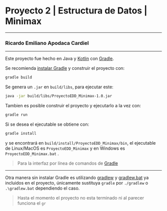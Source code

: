 # Proyecto 2 | Estructura de Datos | Minimax

---

### Ricardo Emiliano Apodaca Cardiel

---

Este proyecto fue hecho en Java y [Kotlin](https://kotlinlang.org/ "Kotlin" ) con
[Gradle](https://gradle.org/ "Gradle").

Se recomienda [instalar Gradle](https://gradle.org/install/ "Instalar Gradle") y construir el
proyecto con:

```bash
gradle build
```

Se genera un `.jar` en `build/libs`, para ejecutar este:

```bash
java -jar build/libs/ProyectoEDD_Minimax-1.0.jar
```

Tambien es posible construir el proyecto y ejecutarlo a la vez con: 

```bash
gradle run
```

Si se desea el ejecutable se obtiene con:
```bash
gradle install
```

y se encontrará en `build/install/ProyectoEDD_Minimax/bin`, 
el ejecutable de Linux/MacOS es `ProyectoEDD_Minimax` y en Windows es
`ProyectoEDD_Minimax.bat` .

>Para la interfaz por línea de comandos de 
[Gradle](https://docs.gradle.org/current/userguide/command_line_interface.html "Lina de Comando gradle")

---
Otra manera sin instalar Gradle es utilizando [gradlew](gradlew) y [gradlew.bat](gradlew.bat)
ya incluidos en el proyecto, únicamente sustituya `gradle` por `./gradlew` o `.\gradlew.bat` dependiendo el caso.

>Hasta el momento el proyecto no esta terminado ni al parecer funciona el `gr`